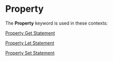 
# Property <keyword>

The  **Property** keyword is used in these contexts:

[Property Get Statement](39d1fb20-653e-a174-7a98-e2b33f260d39.md)

[Property Let Statement](ecc8c277-ca44-add3-81c9-262219b1f7d6.md)

[Property Set Statement](462c3a14-bd67-eed7-9b5b-396283952b0b.md)
